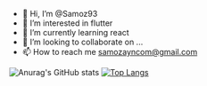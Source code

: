 - 👋 Hi, I’m @Samoz93
- 👀 I’m interested in flutter
- 🌱 I’m currently learning react
- 💞️ I’m looking to collaborate on ...
- 📫 How to reach me samozayncom@gmail.com

![Anurag's GitHub stats](https://github-readme-stats.vercel.app/api?username=Samoz93&count_private=true)
[![Top Langs](https://github-readme-stats.vercel.app/api/top-langs/?username=Samoz93&layout=compact)](https://github.com/anuraghazra/github-readme-stats)

<!---
Samoz93/Samoz93 is a ✨ special ✨ repository because its `README.md` (this file) appears on your GitHub profile.
You can click the Preview link to take a look at your changes.
--->
